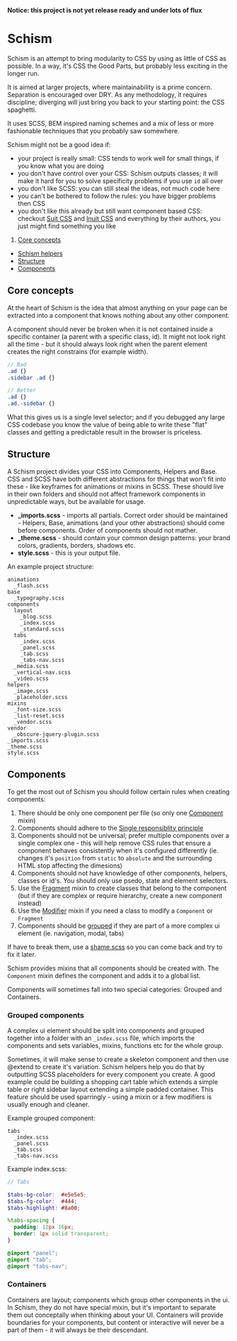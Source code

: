 **Notice: this project is not yet release ready and under lots of flux**

Schism
======

Schism is an attempt to bring modularity to CSS by using as little of CSS as possible. In a way, it's CSS the Good Parts, but probably less exciting in the longer run.

It is aimed at larger projects, where maintainability is a prime concern. Separation is encouraged over DRY. As any methodology, it requires discipline; diverging will just bring you back to your starting point: the CSS spaghetti.

It uses SCSS, BEM inspired naming schemes and a mix of less or more fashionable techniques that you probably saw somewhere.

Schism might not be a good idea if:
- your project is really small: CSS tends to work well for small things, if you know what you are doing
- you don't have control over your CSS: Schism outputs classes; it will make it hard for you to solve specificity problems if you use `id` all over
- you don't like SCSS: you can still steal the ideas, not much code here
- you can't be bothered to follow the rules: you have bigger problems then CSS
- you don't like this already but still want component based CSS: checkout [Suit CSS](https://github.com/suitcss/suit) and [Inuit CSS](https://github.com/inuitcss) and everything by their authors, you just might find something you like

1. [Core concepts]()
-  [Schism helpers]()
-  [Structure](https://github.com/dpiatek/schism#structure)
-  [Components](https://github.com/dpiatek/schism#components)

## Core concepts

At the heart of Schism is the idea that almost anything on your page can be extracted into a component that knows nothing about any other component. 

A component should never be broken when it is not contained inside a specific container (a parent with a specific class, id). It might not look right all the time - but it should always look right when the parent element creates the right constrains (for example width).

```scss
// Bad 
.ad {}
.sidebar .ad {}

// Better
.ad {}
.ad.-sidebar {}
```

What this gives us is a single level selector; and if you debugged any large CSS codebase you know the value of being able to write these "flat" classes and getting a predictable result in the browser is priceless.

## Structure

A Schism project divides your CSS into Components, Helpers and Base. CSS and SCSS have both different abstractions for things that won't fit into these - like keyframes for animations or mixins in SCSS. These should live in their own folders and should not affect framework components in unpredictable ways, but be available for usage.

- **_imports.scss** - imports all partials. Correct order should be maintained - Helpers, Base, animations (and your other abstractions) should come before components. Order of components should not mather.
- **_theme.scss** - should contain your common design patterns: your brand colors, gradients, borders, shadows etc.
- **style.scss** - this is your output file.

An example project structure:
```
animations
  _flash.scss
base
  _typography.scss
components
  layout
    _blog.scss
    _index.scss
    _standard.scss
  tabs
    _index.scss
    _panel.scss
    _tab.scss
    _tabs-nav.scss
  _media.scss
  _vertical-nav.scss
  _video.scss
helpers
  _image.scss
  _placeholder.scss
mixins
  _font-size.scss
  _list-reset.scss
  _vendor.scss
vendor
  _obscure-jquery-plugin.scss
_imports.scss
_theme.scss
style.scss
```

## Components
To get the most out of Schism you should follow certain rules when creating components:

1. There should be only one component per file (so only one [Component]() mixin)
2. Components should adhere to the [Single responsiblity principle](http://en.wikipedia.org/wiki/Single_responsibility_principle)
3. Components should not be universal; prefer multiple components over a single complex one - this will help remove CSS rules that ensure a component behaves consistently when it's configured differently (ie. changes it's `position` from `static` to `absolute` and the surrounding HTML stop affecting the dimesions)
4. Components should not have knowledge of other components, helpers, classes or id's. You should only use psedo, state and element selectors.
5. Use the [Fragment]() mixin to create classes that belong to the component (but if they are complex or require hierarchy, create a new component instead)
6. Use the [Modifier]() mixin if you need a class to modify a `Component` or `Fragment`
7. Components should be [grouped]() if they are part of a more complex ui element (ie. navigation, modal, tabs)

If have to break them, use a [shame.scss]() so you can come back and try to fix it later.

Schism provides mixins that all components should be created with. The `Component` mixin defines the component and adds it to a global list.

Components will sometimes fall into two special categories: Grouped and Containers.

### Grouped components

A complex ui element should be split into components and grouped together into a folder with an `_index.scss` file, which imports the components and sets variables, mixins, functions etc for the whole group.

Sometimes, it will make sense to create a skeleton component and then use @extend to create it's variation. Schism helpers help you do that by outputting SCSS placeholders for every component you create. A good example could be building a shopping cart table which extends a simple table or right sidebar layout extending a simple padded container. This feature should be used sparringly - using a mixin or a few modifiers is usually enough and cleaner.

Example grouped component:
```
tabs
  _index.scss
  _panel.scss
  _tab.scss
  _tabs-nav.scss
```

Example index.scss:
```scss
// Tabs

$tabs-bg-color:  #e5e5e5;
$tabs-fg-color:  #444;
$tabs-highlight: #8a00;

%tabs-spacing {
  padding: 12px 16px;
  border: 1px solid transparent;
}

@import "panel";
@import "tab";
@import "tabs-nav";
```

### Containers

Containers are layout; components which group other components in the ui. In Schism, they do not have special mixin, but it's important to separate them out conceptally when thinking about your UI. Containers will provide boundaries for your components, but content or interactive will never be a part of them - it will always be their descendant.

